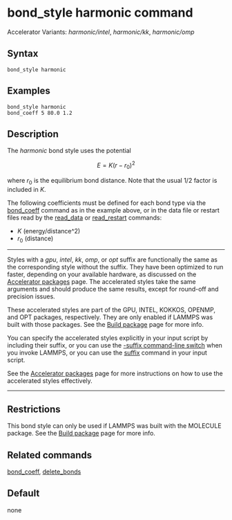# bond_style harmonic command

Accelerator Variants: *harmonic/intel*, *harmonic/kk*, *harmonic/omp*

## Syntax

``` LAMMPS
bond_style harmonic
```

## Examples

``` LAMMPS
bond_style harmonic
bond_coeff 5 80.0 1.2
```

## Description

The *harmonic* bond style uses the potential

$$E = K (r - r_0)^2$$

where $r_0$ is the equilibrium bond distance. Note that the usual 1/2
factor is included in $K$.

The following coefficients must be defined for each bond type via the
[bond_coeff](bond_coeff) command as in the example above, or in the data
file or restart files read by the [read_data](read_data) or
[read_restart](read_restart) commands:

-   $K$ (energy/distance\^2)
-   $r_0$ (distance)

------------------------------------------------------------------------

Styles with a *gpu*, *intel*, *kk*, *omp*, or *opt* suffix are
functionally the same as the corresponding style without the suffix.
They have been optimized to run faster, depending on your available
hardware, as discussed on the [Accelerator packages](Speed_packages)
page. The accelerated styles take the same arguments and should produce
the same results, except for round-off and precision issues.

These accelerated styles are part of the GPU, INTEL, KOKKOS, OPENMP, and
OPT packages, respectively. They are only enabled if LAMMPS was built
with those packages. See the [Build package](Build_package) page for
more info.

You can specify the accelerated styles explicitly in your input script
by including their suffix, or you can use the [-suffix command-line
switch](Run_options) when you invoke LAMMPS, or you can use the
[suffix](suffix) command in your input script.

See the [Accelerator packages](Speed_packages) page for more
instructions on how to use the accelerated styles effectively.

------------------------------------------------------------------------

## Restrictions

This bond style can only be used if LAMMPS was built with the MOLECULE
package. See the [Build package](Build_package) page for more info.

## Related commands

[bond_coeff](bond_coeff), [delete_bonds](delete_bonds)

## Default

none
